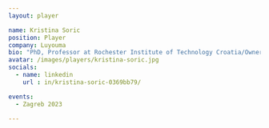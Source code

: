 ```yaml
---
layout: player

name: Kristina Soric
position: Player
company: Luyouma
bio: "PhD, Professor at Rochester Institute of Technology Croatia/Owner at Luyouma Business Advisory Service/Supply Chain Management"
avatar: /images/players/kristina-soric.jpg
socials:
  - name: linkedin
    url : in/kristina-soric-0369bb79/

events:
  - Zagreb 2023

---
```

